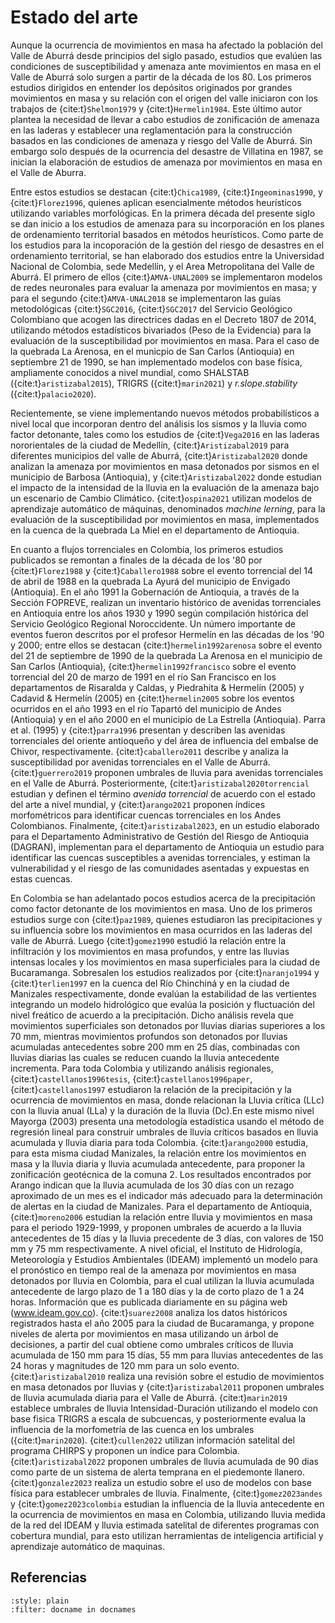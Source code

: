 # Estado del arte

Aunque la ocurrencia de movimientos en masa ha afectado la población del Valle de Aburrá desde principios del siglo pasado, estudios que evalúen las condiciones de susceptibilidad y amenaza ante movimientos en masa en el Valle de Aburrá solo surgen a partir de la década de los 80. Los primeros estudios dirigidos en entender los depósitos originados por grandes movimientos en masa y su relación con el origen del valle iniciaron con los trabajos de {cite:t}`Shelmon1979` y {cite:t}`Hermelin1984`. Este último autor plantea la necesidad de llevar a cabo estudios de zonificación de amenaza en las laderas y establecer una reglamentación para la construcción basados en las condiciones de amenaza y riesgo del Valle de Aburrá. Sin embargo solo después de la ocurrencia del desastre de Villatina en 1987, se inician la elaboración de estudios de amenaza por movimientos en masa en el Valle de Aburra. 

Entre estos estudios se destacan {cite:t}`Chica1989`, {cite:t}`Ingeominas1990`, y {cite:t}`Florez1996`, quienes aplican esencialmente métodos heurísticos utilizando variables morfológicas. En la primera década del presente siglo se dan inicio a los estudios de amenaza para su incorporación en los planes de ordenamiento territorial basados en métodos heurísticos. Como parte de los estudios para la incoporación de la gestión del riesgo de desastres en el ordenamiento territorial, se han elaborado dos estudios entre la Universidad Nacional de Colombia, sede Medellín, y el Area Metropolitana del Valle de Aburrá. El primero de ellos {cite:t}`AMVA-UNAL2009` se implementaron modelos de redes neuronales para evaluar la amenaza por movimientos en masa; y para el segundo {cite:t}`AMVA-UNAL2018` se implementaron las guías metodológicas {cite:t}`SGC2016`, {cite:t}`SGC2017` del Servicio Geológico Colombiano que acogen las directrices dadas en el Decreto 1807 de 2014, utilizando métodos estadísticos bivariados (Peso de la Evidencia) para la evaluación de la susceptibilidad por movimientos en masa. Para el caso de la quebrada La Arenosa, en el municpio de San Carlos (Antioquia) en septiembre 21 de 1990, se han implementado modelos con base física, ampliamente conocidos a nivel mundial, como SHALSTAB ({cite:t}`aristizabal2015`), TRIGRS ({cite:t}`marin2021`) y *r.slope.stability* ({cite:t}`palacio2020`).

Recientemente, se viene implementando nuevos métodos probabilísticos a nivel local que incorporan dentro del análisis los sismos y la lluvia como factor detonante, tales como los estudios de {cite:t}`Vega2016` en las laderas nororientales de la ciudad de Medellín, {cite:t}`Aristizabal2019` para diferentes municipios del valle de Aburrá, {cite:t}`Aristizabal2020` donde analizan la amenaza por movimientos en masa detonados por sismos en el municipio de Barbosa (Antioquia), y {cite:t}`Aristizabal2022` donde estudian el impacto de la intensidad de la lluvia en la evaluación de la amenaza bajo un escenario de Cambio Climático. {cite:t}`ospina2021` utilizan modelos de aprendizaje automático de máquinas, denominados *machine lerning*, para la evaluación de la susceptibilidad por movimientos en masa, implementados en la cuenca de la quebrada La Miel en el departamento de Antioquia.

En cuanto a flujos torrenciales en Colombia, los primeros estudios publicados se remontan a finales de la década de los '80 por {cite:t}`Florez1988` y {cite:t}`Caballero1988` sobre el evento torrencial del 14 de abril de 1988 en la quebrada La Ayurá del municipio de Envigado (Antioquia). En el año 1991 la Gobernación de Antioquia, a través de la Sección FOPREVE, realizan un inventario histórico de avenidas torrenciales en Antioquia entre los años 1930 y 1990 según compilación histórica del Servicio Geológico Regional Noroccidente. Un número importante de eventos fueron descritos por el profesor Hermelín en las décadas de los '90 y 2000; entre ellos se destacan {cite:t}`hermelin1992arenosa` sobre el evento del 21 de septiembre de 1990 de la quebrada La Arenosa en el municipio de San Carlos (Antioquia), {cite:t}`hermelin1992francisco` sobre el evento torrencial del 20 de marzo de 1991 en el río San Francisco en los departamentos de Risaralda y Caldas, y Piedrahita & Hermelín (2005) y Cadavid & Hermelín (2005) en {cite:t}`hermelin2005` sobre los eventos ocurridos en el año 1993 en el río Tapartó del municipio de Andes (Antioquia) y en el año 2000 en el municipio de La Estrella (Antioquia). Parra et al. (1995) y {cite:t}`parra1996` presentan y describen las avenidas torrenciales del oriente antioqueño y del área de influencia del embalse de Chivor, respectivamente. {cite:t}`caballero2011` describe y analiza la susceptibilidad por avenidas torrenciales en el Valle de Aburrá. {cite:t}`guerrero2019` proponen umbrales de lluvia para avenidas torrenciales en el Valle de Aburrá. Posteriormente, {cite:t}`aristizabal2020torrencial` estudian y definen el término *avenida torrencial* de acuerdo con el estado del arte a nivel mundial, y {cite:t}`arango2021` proponen índices morfométricos para identificar cuencas torrenciales en los Andes Colombianos. Finalmente, {cite:t}`aristizabal2023`, en un estudio elaborado para el Departamento Administrativo de Gestión del Riesgo de Antioquia (DAGRAN), implementan para el departamento de Antioquia un estudio para identificar las cuencas susceptibles a avenidas torrenciales, y estiman la vulnerabilidad y el riesgo de las comunidades asentadas y expuestas en estas cuencas.

En Colombia se han adelantado pocos estudios acerca de la precipitación como factor detonante de los movimientos en masa. Uno de los primeros estudios surge con {cite:t}`paz1989`, quienes estudiaron las precipitaciones y su influencia sobre los movimientos en masa ocurridos en las laderas del valle de Aburrá. Luego {cite:t}`gomez1990` estudió la relación entre la infiltración y los movimientos en masa profundos, y entre las lluvias intensas locales y los movimientos en masa superficiales para la ciudad de Bucaramanga. Sobresalen los estudios realizados por {cite:t}`naranjo1994` y {cite:t}`terlien1997` en la cuenca del Río Chinchiná y en la ciudad de Manizales respectivamente, donde evalúan la estabilidad de las vertientes integrando un modelo hidrológico que evalúa la posición y fluctuación del nivel freático de acuerdo a la precipitación. Dicho análisis  revela que movimientos superficiales son detonados por lluvias diarias superiores a los 70 mm, mientras movimientos profundos son detonados por lluvias acumuladas antecedentes sobre 200 mm en 25 días, combinadas con lluvias diarias las cuales se reducen cuando la lluvia antecedente incrementa. Para toda Colombia y utilizando análisis regionales, {cite:t}`castellanos1996tesis`, {cite:t}`castellanos1996paper`, {cite:t}`castellanos1997` estudiaron la relación de la precipitación y la ocurrencia de movimientos en masa, donde relacionan la Lluvia crítica (LLc) con la lluvia anual (LLa) y la duración de la lluvia (Dc).En este mismo nivel Mayorga (2003) presenta una metodología estadística usando el método de regresión lineal para construir umbrales de lluvia críticos basados en lluvia acumulada y lluvia diaria para toda Colombia.  {cite:t}`arango2000` estudia, para esta misma ciudad Manizales, la relación entre los movimientos en masa y la lluvia diaria y lluvia acumulada antecedente, para proponer la zonificación geotécnica de la comuna 2. Los resultados encontrados por Arango indican que la lluvia acumulada de los 30 días con un rezago aproximado de un mes es el indicador más adecuado para la determinación de alertas en la ciudad de Manizales. Para el departamento de Antioquia, {cite:t}`moreno2006` estudian la relación entre lluvia y movimientos en masa para el periodo 1929-1999, y proponen umbrales de acuerdo a la lluvia antecedentes de 15 días y la lluvia precedente de 3 días, con valores de 150 mm y 75 mm respectivamente. A nivel oficial, el Instituto de Hidrología, Meteorología y Estudios Ambientales (IDEAM) implementó un modelo para el pronóstico en tiempo real de la amenaza por movimientos en masa detonados por lluvia en Colombia, para el cual utilizan la lluvia acumulada antecedente de largo plazo de 1 a 180 días y la de corto plazo de 1 a 24 horas. Información que es publicada diariamente en su página web (www.ideam.gov.co). {cite:t}`suarez2008` analiza los datos históricos registrados hasta el año 2005 para la ciudad de Bucaramanga, y propone niveles de alerta por movimientos en masa utilizando un árbol de decisiones, a partir del cual obtiene como umbrales críticos de lluvia acumulada de 150 mm para 15 días, 55 mm para lluvias antecedentes de las 24 horas y magnitudes de 120 mm para un solo evento. {cite:t}`aristizabal2010` realiza una revisión sobre el estudio de movimientos en masa detonados por lluvias y {cite:t}`aristizabal2011` proponen umbrales de lluvia acumulada diaria para el Valle de Aburrá. {cite:t}`marin2019` establece umbrales de lluvia Intensidad-Duración utilizando el modelo con base fisica TRIGRS a escala de subcuencas, y posteriormente evalua la influencia de la morfometría de las cuenca en los umbrales ({cite:t}`marin2020`). {cite:t}`cullen2022` utilizan información satelital del programa CHIRPS y proponen un índice para Colombia. {cite:t}`aristizabal2022` proponen umbrales de lluvia acumulada de 90 dias como parte de un sistema de alerta temprana en el piedemonte llanero. {cite:t}`gonzalez2023` realiza un estudio sobre el uso de modelos con base física para establecer umbrales de lluvia. Finalmente, {cite:t}`gomez2023andes` y {cite:t}`gomez2023colombia` estudian la influencia de la lluvia antecedente en la ocurrencia de movimientos en masa en Colombia, utilizando lluvia medida de la red del IDEAM y lluvia estimada satelital de diferentes programas con cobertura mundial, para esto utilizan herramientas de inteligencia artificial y aprendizaje automático de maquinas.

## Referencias
```{bibliography}
:style: plain
:filter: docname in docnames
```